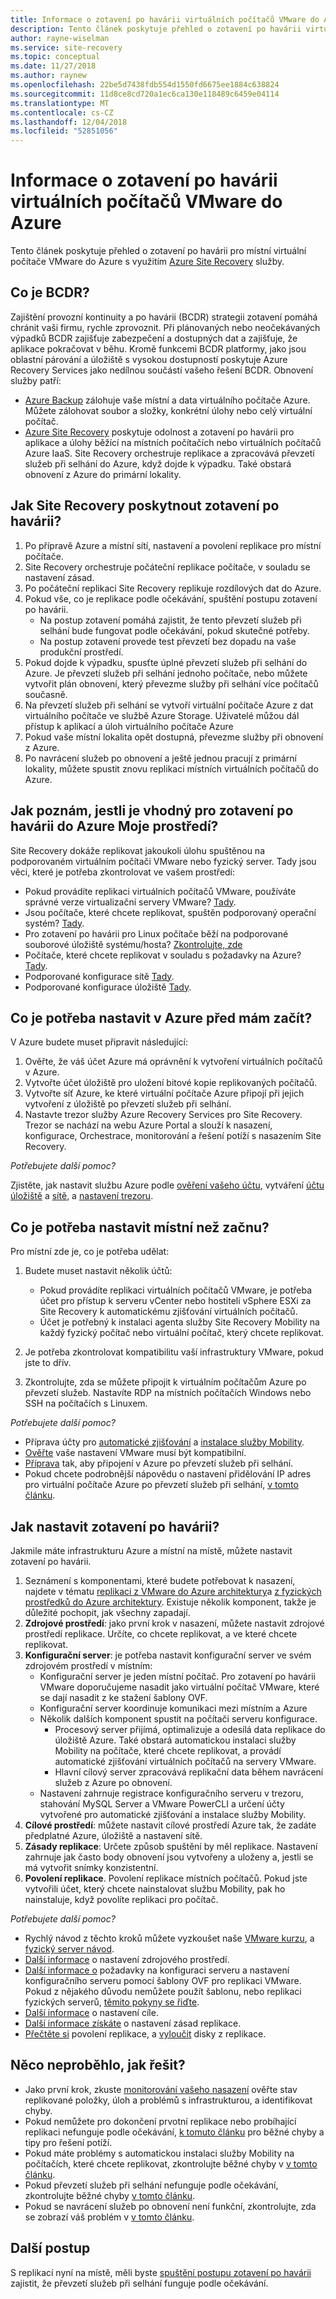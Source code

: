 ```yaml
---
title: Informace o zotavení po havárii virtuálních počítačů VMware do Azure pomocí Azure Site Recovery | Dokumentace Microsoftu
description: Tento článek poskytuje přehled o zotavení po havárii virtuálních počítačů VMware do Azure pomocí služby Azure Site Recovery.
author: rayne-wiselman
ms.service: site-recovery
ms.topic: conceptual
ms.date: 11/27/2018
ms.author: raynew
ms.openlocfilehash: 22be5d7438fdb554d1550fd6675ee1884c638824
ms.sourcegitcommit: 11d8ce8cd720a1ec6ca130e118489c6459e04114
ms.translationtype: MT
ms.contentlocale: cs-CZ
ms.lasthandoff: 12/04/2018
ms.locfileid: "52851056"
---
```

# <a name="about-disaster-recovery-of-vmware-vms-to-azure"></a>Informace o zotavení po havárii virtuálních počítačů VMware do Azure

Tento článek poskytuje přehled o zotavení po havárii pro místní virtuální počítače VMware do Azure s využitím [Azure Site Recovery](site-recovery-overview.md) služby.

## <a name="what-is-bcdr"></a>Co je BCDR?

Zajištění provozní kontinuity a po havárii (BCDR) strategii zotavení pomáhá chránit vaši firmu, rychle zprovoznit. Při plánovaných nebo neočekávaných výpadků BCDR zajišťuje zabezpečení a dostupných dat a zajišťuje, že aplikace pokračovat v běhu. Kromě funkcemi BCDR platformy, jako jsou oblastní párování a úložiště s vysokou dostupností poskytuje Azure Recovery Services jako nedílnou součástí vašeho řešení BCDR. Obnovení služby patří: 

- [Azure Backup](https://docs.microsoft.com/azure/backup/backup-introduction-to-azure-backup) zálohuje vaše místní a data virtuálního počítače Azure. Můžete zálohovat soubor a složky, konkrétní úlohy nebo celý virtuální počítač. 
- [Azure Site Recovery](site-recovery-overview.md) poskytuje odolnost a zotavení po havárii pro aplikace a úlohy běžící na místních počítačích nebo virtuálních počítačů Azure IaaS. Site Recovery orchestruje replikace a zpracovává převzetí služeb při selhání do Azure, když dojde k výpadku. Také obstará obnovení z Azure do primární lokality. 

## <a name="how-does-site-recovery-do-disaster-recovery"></a>Jak Site Recovery poskytnout zotavení po havárii?

1. Po přípravě Azure a místní sítí, nastavení a povolení replikace pro místní počítače.
2. Site Recovery orchestruje počáteční replikace počítače, v souladu se nastavení zásad.
3. Po počáteční replikaci Site Recovery replikuje rozdílových dat do Azure. 
4. Pokud vše, co je replikace podle očekávání, spuštění postupu zotavení po havárii.
    - Na postup zotavení pomáhá zajistit, že tento převzetí služeb při selhání bude fungovat podle očekávání, pokud skutečné potřeby.
    - Na postup zotavení provede test převzetí bez dopadu na vaše produkční prostředí.
5. Pokud dojde k výpadku, spusťte úplné převzetí služeb při selhání do Azure. Je převzetí služeb při selhání jednoho počítače, nebo můžete vytvořit plán obnovení, který převezme služby při selhání více počítačů současně.
6. Na převzetí služeb při selhání se vytvoří virtuální počítače Azure z dat virtuálního počítače ve službě Azure Storage. Uživatelé můžou dál přístup k aplikací a úloh virtuálního počítače Azure
7. Pokud vaše místní lokalita opět dostupná, převezme služby při obnovení z Azure.
8. Po navrácení služeb po obnovení a ještě jednou pracují z primární lokality, můžete spustit znovu replikaci místních virtuálních počítačů do Azure.


## <a name="how-do-i-know-if-my-environment-is-suitable-for-disaster-recovery-to-azure"></a>Jak poznám, jestli je vhodný pro zotavení po havárii do Azure Moje prostředí?

Site Recovery dokáže replikovat jakoukoli úlohu spuštěnou na podporovaném virtuálním počítači VMware nebo fyzický server. Tady jsou věci, které je potřeba zkontrolovat ve vašem prostředí:

- Pokud provádíte replikaci virtuálních počítačů VMware, používáte správné verze virtualizační servery VMware? [Tady](vmware-physical-azure-support-matrix.md#on-premises-virtualization-servers).
- Jsou počítače, které chcete replikovat, spuštěn podporovaný operační systém? [Tady](vmware-physical-azure-support-matrix.md#replicated-machines).
- Pro zotavení po havárii pro Linux počítače běží na podporované souborové úložiště systému/hosta? [Zkontrolujte, zde](vmware-physical-azure-support-matrix.md#linux-file-systemsguest-storage)
- Počítače, které chcete replikovat v souladu s požadavky na Azure? [Tady](vmware-physical-azure-support-matrix.md#azure-vm-requirements).
- Podporované konfigurace sítě [Tady](vmware-physical-azure-support-matrix.md#network).
- Podporované konfigurace úložiště [Tady](vmware-physical-azure-support-matrix.md#storage).


## <a name="what-do-i-need-to-set-up-in-azure-before-i-start"></a>Co je potřeba nastavit v Azure před mám začít?

V Azure budete muset připravit následující:

1. Ověřte, že váš účet Azure má oprávnění k vytvoření virtuálních počítačů v Azure.
2. Vytvořte účet úložiště pro uložení bitové kopie replikovaných počítačů.
3. Vytvořte síť Azure, ke které virtuální počítače Azure připojí při jejich vytvoření z úložiště po převzetí služeb při selhání.
4. Nastavte trezor služby Azure Recovery Services pro Site Recovery. Trezor se nachází na webu Azure Portal a slouží k nasazení, konfigurace, Orchestrace, monitorování a řešení potíží s nasazením Site Recovery.

*Potřebujete další pomoc?*

Zjistěte, jak nastavit službu Azure podle [ověření vašeho účtu](tutorial-prepare-azure.md#verify-account-permissions), vytváření [účtu úložiště](tutorial-prepare-azure.md#create-a-storage-account) a [sítě](tutorial-prepare-azure.md#set-up-an-azure-network), a [nastavení trezoru](tutorial-prepare-azure.md#create-a-recovery-services-vault).



## <a name="what-do-i-need-to-set-up-on-premises-before-i-start"></a>Co je potřeba nastavit místní než začnu?

Pro místní zde je, co je potřeba udělat:

1. Budete muset nastavit několik účtů:

    - Pokud provádíte replikaci virtuálních počítačů VMware, je potřeba účet pro přístup k serveru vCenter nebo hostiteli vSphere ESXi za Site Recovery k automatickému zjišťování virtuálních počítačů.
    - Účet je potřebný k instalaci agenta služby Site Recovery Mobility na každý fyzický počítač nebo virtuální počítač, který chcete replikovat.

2. Je potřeba zkontrolovat kompatibilitu vaší infrastruktury VMware, pokud jste to dřív.
3. Zkontrolujte, zda se můžete připojit k virtuálním počítačům Azure po převzetí služeb. Nastavíte RDP na místních počítačích Windows nebo SSH na počítačích s Linuxem.

*Potřebujete další pomoc?*
- Příprava účty pro [automatické zjišťování](vmware-azure-tutorial-prepare-on-premises.md#prepare-an-account-for-automatic-discovery) a [instalace služby Mobility](vmware-azure-tutorial-prepare-on-premises.md#prepare-an-account-for-mobility-service-installation).
- [Ověřte](vmware-azure-tutorial-prepare-on-premises.md#check-vmware-requirements) vaše nastavení VMware musí být kompatibilní.
- [Příprava](vmware-azure-tutorial-prepare-on-premises.md#prepare-to-connect-to-azure-vms-after-failover) tak, aby připojení v Azure po převzetí služeb při selhání.
- Pokud chcete podrobnější nápovědu o nastavení přidělování IP adres pro virtuální počítače Azure po převzetí služeb při selhání, [v tomto článku](concepts-on-premises-to-azure-networking.md).

## <a name="how-do-i-set-up-disaster-recovery"></a>Jak nastavit zotavení po havárii?

Jakmile máte infrastrukturu Azure a místní na místě, můžete nastavit zotavení po havárii.

1. Seznámení s komponentami, které budete potřebovat k nasazení, najdete v tématu [replikaci z VMware do Azure architektury](vmware-azure-architecture.md)a [z fyzických prostředků do Azure architektury](physical-azure-architecture.md). Existuje několik komponent, takže je důležité pochopit, jak všechny zapadají.
2. **Zdrojové prostředí**: jako první krok v nasazení, můžete nastavit zdrojové prostředí replikace. Určíte, co chcete replikovat, a ve které chcete replikovat.
3. **Konfigurační server**: je potřeba nastavit konfigurační server ve svém zdrojovém prostředí v místním:
    - Konfigurační server je jeden místní počítač. Pro zotavení po havárii VMware doporučujeme nasadit jako virtuální počítač VMware, které se dají nasadit z ke stažení šablony OVF.
    - Konfigurační server koordinuje komunikaci mezi místním a Azure
    - Několik dalších komponent spustit na počítači serveru konfigurace.
        - Procesový server přijímá, optimalizuje a odesílá data replikace do úložiště Azure. Také obstará automatickou instalaci služby Mobility na počítače, které chcete replikovat, a provádí automatické zjišťování virtuálních počítačů na servery VMware.
        - Hlavní cílový server zpracovává replikační data během navrácení služeb z Azure po obnovení.
    - Nastavení zahrnuje registrace konfiguračního serveru v trezoru, stahování MySQL Server a VMware PowerCLI a určení účty vytvořené pro automatické zjišťování a instalace služby Mobility.
4. **Cílové prostředí**: můžete nastavit cílové prostředí Azure tak, že zadáte předplatné Azure, úložiště a nastavení sítě.
5. **Zásady replikace**: Určete způsob spuštění by měl replikace. Nastavení zahrnuje jak často body obnovení jsou vytvořeny a uloženy a, jestli se má vytvořit snímky konzistentní.
6. **Povolení replikace**. Povolení replikace místních počítačů. Pokud jste vytvořili účet, který chcete nainstalovat službu Mobility, pak ho nainstaluje, když povolíte replikaci pro počítač. 

*Potřebujete další pomoc?*

- Rychlý návod z těchto kroků můžete vyzkoušet naše [VMware kurzu](vmware-azure-tutorial.md), a [fyzický server návod](physical-azure-disaster-recovery.md).
- [Další informace](vmware-azure-set-up-source.md) o nastavení zdrojového prostředí.
- [Další informace o](vmware-azure-deploy-configuration-server.md) požadavky na konfiguraci serveru a nastavení konfiguračního serveru pomocí šablony OVF pro replikaci VMware. Pokud z nějakého důvodu nemůžete použít šablonu, nebo replikaci fyzických serverů, [těmito pokyny se řiďte](physical-azure-set-up-source.md#set-up-the-source-environment).
- [Další informace](vmware-azure-set-up-target.md) o nastavení cíle.
- [Další informace získáte](vmware-azure-set-up-replication.md) o nastavení zásad replikace.
- [Přečtěte si](vmware-azure-enable-replication.md) povolení replikace, a [vyloučit](vmware-azure-exclude-disk.md) disky z replikace.


## <a name="something-went-wrong-how-do-i-troubleshoot"></a>Něco neproběhlo, jak řešit?

- Jako první krok, zkuste [monitorování vašeho nasazení](site-recovery-monitor-and-troubleshoot.md) ověřte stav replikované položky, úloh a problémů s infrastrukturou, a identifikovat chyby.
- Pokud nemůžete pro dokončení prvotní replikace nebo probíhající replikaci nefunguje podle očekávání, [k tomuto článku](vmware-azure-troubleshoot-replication.md) pro běžné chyby a tipy pro řešení potíží.
- Pokud máte problémy s automatickou instalaci služby Mobility na počítačích, které chcete replikovat, zkontrolujte běžné chyby v [v tomto článku](vmware-azure-troubleshoot-push-install.md).
- Pokud převzetí služeb při selhání nefunguje podle očekávání, zkontrolujte běžné chyby [v tomto článku](site-recovery-failover-to-azure-troubleshoot.md).
- Pokud se navrácení služeb po obnovení není funkční, zkontrolujte, zda se zobrazí váš problém v [v tomto článku](vmware-azure-troubleshoot-failback-reprotect.md).



## <a name="next-steps"></a>Další postup

S replikací nyní na místě, měli byste [spuštění postupu zotavení po havárii](tutorial-dr-drill-azure.md) zajistit, že převzetí služeb při selhání funguje podle očekávání. 
